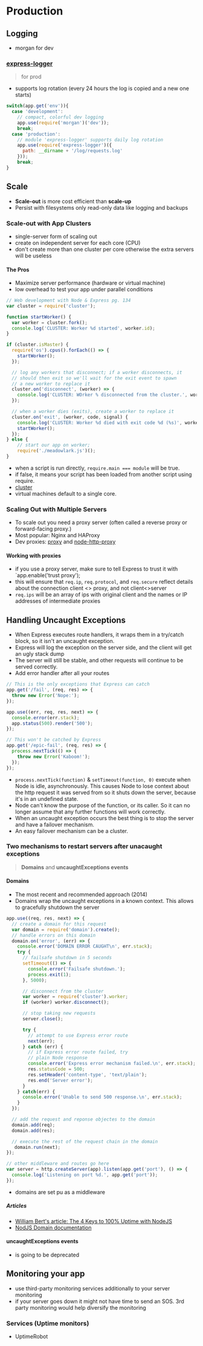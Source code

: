 # Production

## Logging
- morgan for dev

### [express-logger](https://www.npmjs.com/package/express-logger) 
> for prod

- supports log rotation (every 24 hours the log is copied and a new one starts)

```js
switch(app.get('env')){
  case 'development':
    // compact, colorful dev logging
    app.use(require('morgan')('dev'));
    break;
  case 'production':
    // module 'express-logger' supports daily log rotation
    app.use(require('express-logger')({
      path: __dirname + '/log/requests.log'
    }));
    break;
}
```

## Scale

- **Scale-out** is more cost efficient than **scale-up**
- Persist with filesystems only read-only data like logging and backups

### Scale-out with App Clusters

- single-server form of scaling out
- create on independent server for each core (CPU)
- don't create more than one cluster per core otherwise the extra servers will be useless

#### The Pros

- Maximize server performance (hardware or virtual machine)
- low overhead to test your app under parallel conditions

```js
// Web development with Node & Express pg. 134
var cluster = require('cluster');

function startWorker() {
  var worker = cluster.fork();
  console.log('CLUSTER: Worker %d started', worker.id);
}

if (cluster.isMaster) {
  require('os').cpus().forEach(() => {
    startWorker();
  });

  // log any workers that disconnect; if a worker disconnects, it
  // should then exit so we'll wait for the exit event to spawn
  // a new worker to replace it
  cluster.on('disconnect', (worker) => {
    console.log('CLUSTER: WOrker % disconnected from the cluster.', worker.id);
  });

  // when a worker dies (exits), create a worker to replace it
  cluster.on('exit', (worker, code, signal) {
    console.log('CLUSTER: Worker %d died with exit code %d (%s)', worker.id, code, signal);
    startWorker();
  });
} else {
    // start our app on worker;
    require('./meadowlark.js')();
}

```
- when a script is run directly, `require.main === module` will be true.
- if false, it means your script has been loaded from another script using require.
- [cluster](https://www.npmjs.com/package/cluster)
- virtual machines default to a single core.

### Scaling Out with Multiple Servers

- To scale out you need a proxy server (often called a reverse proxy or forward-facing proxy.)
- Most popular: Nginx and HAProxy
- Dev proxies: [proxy](https://www.npmjs.com/package/proxy) and [node-http-proxy](https://www.npmjs.com/package/node-http-proxy)

#### Working with proxies
- if you use a proxy server, make sure to tell Express to trust it with `app.enable('trust proxy');
- this will ensure that `req.ip`, `req.protocol`, and `req.secure` reflect details about the connection client <> proxy, and not client<>server
- `req.ips` will be an array of ips with original client and the names or IP addresses of intermediate proxies

## Handling Uncaught Exceptions

- When Express executes route handlers, it wraps them in a try/catch block, so it isn't an uncaught exception.
- Express will log the exception on the server side, and the client will get an ugly stack dump
- The server will still be stable, and other requests will continue to be served correctly.
- Add error handler after all your routes


```js
// This is the only exceptions that Express can catch
app.get('/fail', (req, res) => {
  throw new Error('Nope:');
});

app.use((err, req, res, next) => {
  console.error(err.stack);
  app.status(500).render('500');
});

// This won't be catched by Express
app.get('/epic-fail', (req, res) => {
  process.nextTick(() => {
    throw new Error('Kaboom!');
  });
});
```

- `process.nextTick(function)` & `setTimeout(function, 0)` execute when Node is idle, asynchronously. This causes Node to lose context about the http request it was served from so it shuts down the server, because it's in an undefined state.
- Node can't know the purpose of the function, or its caller. So it can no longer assume that any further functions will work correctly.
- When an uncaught exception occurs the best thing is to stop the server and have a failover mechanism.
- An easy failover mechanism can be a cluster.

### Two mechanisms to restart servers after unacaught exceptions

> **Domains** and **uncaughtExceptions events** 

#### Domains

- The most recent and recommended approach (2014)
- Domains wrap the uncaught exceptions in a known context. This allows to gracefully shutdown the server

```js
app.use((req, res, next) => {
  // create a domain for this request
  var domain = require('domain').create();
  // handle errors on this domain
  domain.on('error', (err) => {
    console.error('DOMAIN ERROR CAUGHT\n', err.stack);
    try {
      // failsafe shutdown in 5 seconds
      setTimeout(() => {
        console.error('Failsafe shutdown.');
        process.exit(1);
      }, 5000);

      // disconnect from the cluster
      var worker = require('cluster').worker;
      if (worker) worker.disconnect();

      // stop taking new requests
      server.close();

      try {
        // attempt to use Express error route
        next(err);
      } catch (err) {
        // if Express error route failed, try
        // plain Node response
        console.error('Express error mechanism failed.\n', err.stack);
        res.statusCode = 500;
        res.setHeader('content-type', 'text/plain');
        res.end('Server error');
      }
    } catch(err) {
      console.error('Unable to send 500 response.\n', err.stack);
    }
  });

  // add the request and reponse objectes to the domain
  domain.add(req);
  domain.add(res);

  // execute the rest of the request chain in the domain
   domain.run(next);
});

// other middleware and routes go here
var server = http.createServer(app).listen(app.get('port'), () => {
  console.log('Listening on port %d.', app.get('port'));
});
```

- domains are set pu as a middleware

##### Articles
- [William Bert's article: The 4 Keys to 100% Uptime with NodeJS](http://engineering.curiositymedia.com/blog/2013/12/20/the-4-keys-to-100-uptime-with-nodejs)
- [NodJS Domain documentation](https://nodejs.org/api/domain.html)
 
#### uncaughtExceptions events
-  is going to be deprecated


## Monitoring your app

- use third-party monitoring services additionally to your server monitoring
- if your server goes down it might not have time to send an SOS. 3rd party monitoring would help diversify the monitoring

### Services (Uptime monitors)

- UptimeRobot













